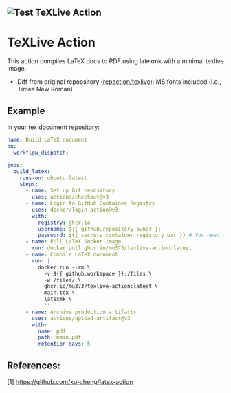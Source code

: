 ![Test TeXLive Action](https://github.com/mu373/texlive-action/workflows/Test%20TeXLive%20Action/badge.svg)
---

# TeXLive Action

This action compiles LaTeX docs to PDF using latexmk with a minimal texlive image.
- Diff from original repoository ([repaction/texlive](https://github.com/repaction/texlive)): MS fonts included (i.e., Times New Roman)

## Example
In your tex document repository:
```yaml
name: Build LaTeX document
on:
  workflow_dispatch:

jobs:
  build_latex:
    runs-on: ubuntu-latest
    steps:
      - name: Set up Git repository
        uses: actions/checkout@v3
      - name: Login to GitHub Container Registry
        uses: docker/login-action@v3
        with:
          registry: ghcr.io
          username: ${{ github.repository_owner }}
          password: ${{ secrets.container_registory_pat }} # You need to have your Personal Access Token set to environment secrets `$container_registory_pat` 
      - name: Pull LaTeX Docker image
        run: docker pull ghcr.io/mu373/texlive-action:latest
      - name: Compile LaTeX document
        run: |
          docker run --rm \
            -v ${{ github.workspace }}:/files \
            -w /files/ \
            ghcr.io/mu373/texlive-action:latest \
            main.tex \
            latexmk \
            ''
      - name: Archive production artifacts
        uses: actions/upload-artifact@v3
        with:
          name: pdf
          path: main.pdf
          retention-days: 5
```

## References:

[1] <https://github.com/xu-cheng/latex-action>
